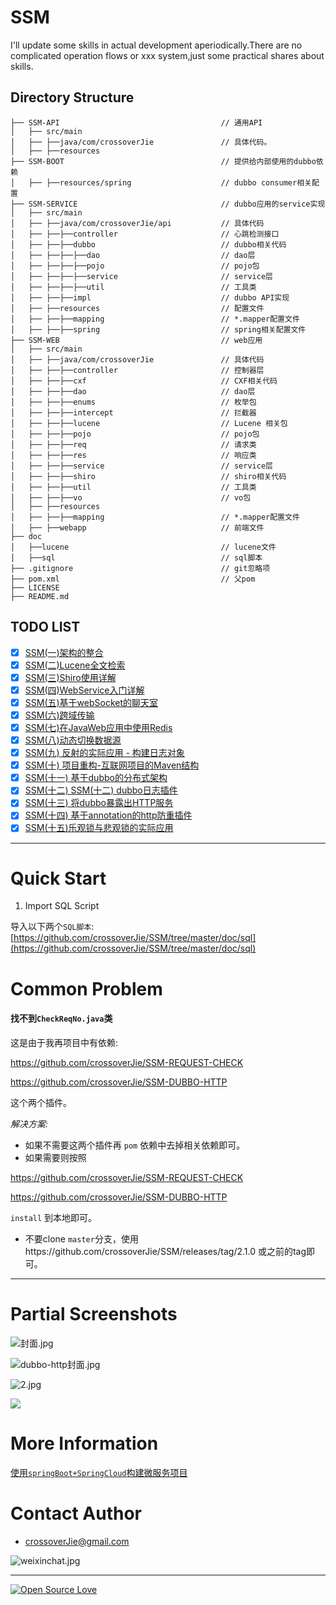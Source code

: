 # SSM

I'll update some skills in actual development aperiodically.There are no complicated operation flows or xxx system,just some practical shares about skills.

## Directory Structure

```shell
├── SSM-API                                    // 通用API  
│   ├── src/main
│   ├── ├──java/com/crossoverJie               // 具体代码。  
│   ├── ├──resources
├── SSM-BOOT                                   // 提供给内部使用的dubbo依赖
│   ├── ├──resources/spring                    // dubbo consumer相关配置
├── SSM-SERVICE                                // dubbo应用的service实现
│   ├── src/main
│   ├── ├──java/com/crossoverJie/api           // 具体代码
│   ├── ├──├──controller                       // 心跳检测接口
│   ├── ├──├──dubbo                            // dubbo相关代码
│   ├── ├──├──├──dao                           // dao层
│   ├── ├──├──├──pojo                          // pojo包
│   ├── ├──├──├──service                       // service层
│   ├── ├──├──├──util                          // 工具类
│   ├── ├──├──impl                             // dubbo API实现
│   ├── ├──resources                           // 配置文件
│   ├── ├──├──mapping                          // *.mapper配置文件
│   ├── ├──├──spring                           // spring相关配置文件
├── SSM-WEB                                    // web应用
│   ├── src/main
│   ├── ├──java/com/crossoverJie               // 具体代码
│   ├── ├──├──controller                       // 控制器层
│   ├── ├──├──cxf                              // CXF相关代码
│   ├── ├──├──dao                              // dao层
│   ├── ├──├──enums                            // 枚举包
│   ├── ├──├──intercept                        // 拦截器
│   ├── ├──├──lucene                           // Lucene 相关包
│   ├── ├──├──pojo                             // pojo包
│   ├── ├──├──req                              // 请求类
│   ├── ├──├──res                              // 响应类
│   ├── ├──├──service                          // service层
│   ├── ├──├──shiro                            // shiro相关代码
│   ├── ├──├──util                             // 工具类
│   ├── ├──├──vo                               // vo包
│   ├── ├──resources
│   ├── ├──├──mapping                          // *.mapper配置文件
│   ├── ├──webapp                              // 前端文件
├── doc
│   ├──lucene                                  // lucene文件
│   ├──sql                                     // sql脚本
├── .gitignore                                 // git忽略项
├── pom.xml                                    // 父pom
├── LICENSE               
├── README.md               

```

## TODO LIST

* [x] [SSM(一)架构的整合](http://crossoverjie.top/2016/06/28/SSM1)
* [x] [SSM(二)Lucene全文检索](http://crossoverjie.top/2016/07/06/SSM2)
* [x] [SSM(三)Shiro使用详解](http://crossoverjie.top/2016/07/15/SSM3/)
* [x] [SSM(四)WebService入门详解](http://crossoverjie.top/2016/08/02/SSM4/)
* [x] [SSM(五)基于webSocket的聊天室](http://crossoverjie.top/2016/09/04/SSM5/)
* [x] [SSM(六)跨域传输](http://crossoverjie.top/2016/10/18/SSM6/)
* [x] [SSM(七)在JavaWeb应用中使用Redis](http://crossoverjie.top/2016/12/18/SSM7/)
* [x] [SSM(八)动态切换数据源](http://crossoverjie.top/2017/01/05/SSM8/)
* [x] [SSM(九) 反射的实际应用 - 构建日志对象](http://crossoverjie.top/2017/01/19/SSM9/)
* [x] [SSM(十) 项目重构-互联网项目的Maven结构](http://crossoverjie.top/2017/03/04/SSM10/)
* [x] [SSM(十一) 基于dubbo的分布式架构](http://crossoverjie.top/2017/04/07/SSM11/)
* [x] [SSM(十二) SSM(十二) dubbo日志插件](http://crossoverjie.top/2017/04/25/SSM12/)
* [x] [SSM(十三) 将dubbo暴露出HTTP服务](http://crossoverjie.top/2017/05/02/SSM13/)
* [x] [SSM(十四) 基于annotation的http防重插件](https://crossoverjie.top/2017/05/24/SSM14/)
* [x] [SSM(十五)乐观锁与悲观锁的实际应用](https://crossoverjie.top/2017/07/09/SSM15/)

--- 

# Quick Start

1. Import SQL Script

导入以下两个`SQL脚本`:
[https://github.com/crossoverJie/SSM/tree/master/doc/sql](https://github.com/crossoverJie/SSM/tree/master/doc/sql)


# Common Problem

#### 找不到`CheckReqNo.java`类

这是由于我再项目中有依赖: 

https://github.com/crossoverJie/SSM-REQUEST-CHECK 

https://github.com/crossoverJie/SSM-DUBBO-HTTP 

这个两个插件。

*解决方案:*

- 如果不需要这两个插件再 `pom` 依赖中去掉相关依赖即可。
- 如果需要则按照 

https://github.com/crossoverJie/SSM-REQUEST-CHECK 

https://github.com/crossoverJie/SSM-DUBBO-HTTP 

`install` 到本地即可。
- 不要clone `master`分支，使用https://github.com/crossoverJie/SSM/releases/tag/2.1.0 或之前的tag即可。


---

# Partial Screenshots

![封面.jpg](https://ooo.0o0.ooo/2017/05/24/59253bc0291c1.jpg)

![dubbo-http封面.jpg](https://user-gold-cdn.xitu.io/2017/5/3/fa1a532f5289bb58f887a8561ec236ed.jpg)

![2.jpg](https://ooo.0o0.ooo/2017/04/07/58e66e4917dd1.jpg)

![](http://i.imgur.com/nRcHFQg.png)


# More Information

[使用`springBoot+SpringCloud`构建微服务项目](https://github.com/crossoverJie/springboot-cloud)

# Contact Author
- [crossoverJie@gmail.com](mailto:crossoverJie@gmail.com)

![weixinchat.jpg](https://ooo.0o0.ooo/2017/07/05/595c77b2a080d.jpg)



---

[![Open Source Love](https://badges.frapsoft.com/os/v1/open-source.svg?v=103)](https://github.com/ellerbrock/open-source-badge/)

